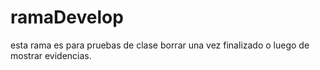 # ramaDevelop
esta rama es para pruebas de clase borrar una vez finalizado o luego de mostrar evidencias.
